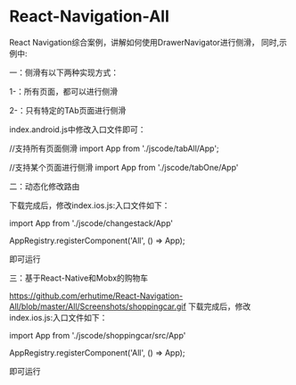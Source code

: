 # React-Navigation-All
React Navigation综合案例，讲解如何使用DrawerNavigator进行侧滑，
同时,示例中:

一：侧滑有以下两种实现方式：

1-：所有页面，都可以进行侧滑

2-：只有特定的TAb页面进行侧滑

index.android.js中修改入口文件即可：

//支持所有页面侧滑
import App from './jscode/tabAll/App';

//支持某个页面进行侧滑
import App from './jscode/tabOne/App'

二：动态化修改路由

下载完成后，修改index.ios.js:入口文件如下：

import App from './jscode/changestack/App'

AppRegistry.registerComponent('All', () => App);

即可运行



三：基于React-Native和Mobx的购物车

https://github.com/erhutime/React-Navigation-All/blob/master/All/Screenshots/shoppingcar.gif
下载完成后，修改index.ios.js:入口文件如下：

import App from './jscode/shoppingcar/src/App'

AppRegistry.registerComponent('All', () => App);

即可运行
